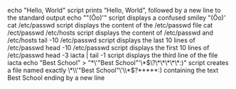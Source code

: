 echo "Hello, World" script prints “Hello, World”, followed by a new line to the standard output
echo "\"(Ôo)'" script displays a confused smiley "(Ôo)'
cat /etc/passwd script displays the content of the /etc/passwd file
cat /ect/passwd /etc/hosts script displays the content of /etc/passwd and /etc/hosts
tail -10 /etc/passwd script displays the last 10 lines of /etc/passwd
head -10 /etc/passwd script displays the first 10 lines of /etc/passwd
head -3 iacta | tail -1 script displays the third line of the file iacta
echo "Best School" > "\*\\\'\"Best School\"\'\\\*$\?\*\*\*\*\*:)" script creates a file named exactly \*\\'"Best School"\'\\*$\?\*\*\*\*\*:) containing the text Best School ending by a new line
